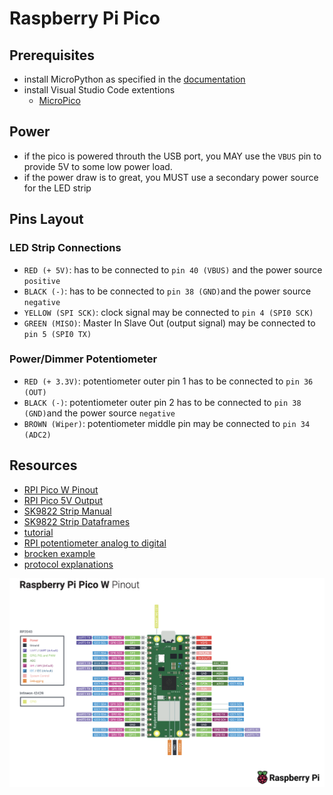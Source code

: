 Raspberry Pi Pico
====

## Prerequisites

- install MicroPython as specified in the [documentation](https://www.raspberrypi.com/documentation/microcontrollers/micropython.html#drag-and-drop-micropython)
- install Visual Studio Code extentions
  - [MicroPico](https://marketplace.visualstudio.com/items?itemName=paulober.pico-w-go)

## Power

- if the pico is powered throuth the USB port, you MAY use the `VBUS` pin to provide 5V to some low power load.
- if the power draw is to great, you MUST use a secondary power source for the LED strip

## Pins Layout

### LED Strip Connections

- `RED (+ 5V)`: has to be connected to `pin 40 (VBUS)` and the power source `positive`
- `BLACK (-)`: has to be connected to `pin 38 (GND)`and the power source `negative`
- `YELLOW (SPI SCK)`: clock signal may be connected to `pin 4 (SPI0 SCK)`
- `GREEN (MISO)`:  Master In Slave Out (output signal) may be connected to `pin 5 (SPI0 TX)`

### Power/Dimmer Potentiometer

- `RED (+ 3.3V)`: potentiometer outer pin 1 has to be connected to `pin 36 (OUT)`
- `BLACK (-)`: potentiometer outer pin 2 has to be connected to `pin 38 (GND)`and the power source `negative`
- `BROWN (Wiper)`: potentiometer middle pin may be connected to `pin 34 (ADC2)`

## Resources

- [RPI Pico W Pinout](https://datasheets.raspberrypi.com/picow/PicoW-A4-Pinout.pdf)
- [RPI Pico 5V Output](https://raspberrypi.stackexchange.com/a/127865)
- [SK9822 Strip Manual](https://cdn-learn.adafruit.com/downloads/pdf/adafruit-dotstar-leds.pdf)
- [SK9822 Strip Dataframes](https://cdn-shop.adafruit.com/product-files/2343/SK9822_SHIJI.pdf)
- [tutorial](https://github.com/tinue/apa102-pi)
- [RPI potentiometer analog to digital](https://how2electronics.com/how-to-use-adc-in-raspberry-pi-pico-adc-example-code/)
- [brocken example](https://github.com/isildur7/Dotstar-on-rpi-pico/blob/main/SPIdotstar.py)
- [protocol explanations](https://electronics.stackexchange.com/a/37817)


![RPI Pico W Pinout](rpi-pico-pinout.png)
